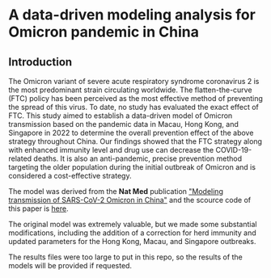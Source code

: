 # A data-driven modeling analysis for Omicron pandemic in China


## Introduction

The Omicron variant of severe acute respiratory syndrome coronavirus 2 is the most predominant strain circulating worldwide. The flatten-the-curve (FTC) policy has been perceived as the most effective method of preventing the spread of this virus. To date, no study has evaluated the exact effect of FTC.  This study aimed to establish a data-driven model of Omicron transmission based on the pandemic data in Macau, Hong Kong, and Singapore in 2022 to determine the overall prevention effect of the above strategy throughout China. Our findings showed that the FTC strategy along with enhanced immunity level and drug use can decrease the COVID-19-related deaths. It is also an anti-pandemic, precise prevention method targeting the older population during the initial outbreak of Omicron and is considered a cost-effective strategy.

The model was derived from the __Nat Med__ publication ["Modeling transmission of SARS-CoV-2 Omicron in China"](https://www.nature.com/articles/s41591-022-01855-7) and the scource code of this paper is [here](https://github.com/DXW-sola1015/Model_Omicron_China).

The original model was extremely valuable, but we made some substantial modifications, including the addition of a correction for herd immunity and updated parameters for the Hong Kong, Macau, and Singapore outbreaks.

The results files were too large to put in this repo, so the results of the models will be provided if requested.
